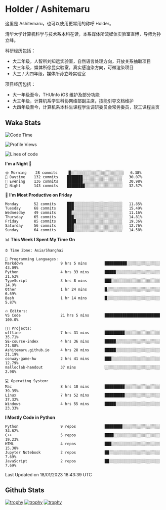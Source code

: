 # Holder / Ashitemaru

这里是 Ashitemaru，也可以使用更常用的称呼 Holder。

清华大学计算机科学与技术系本科在读，本系媒体所流媒体实验室直博，导师为孙立峰。

科研经历包括：

- 大二年级，人智所刘知远实验室，自然语言处理方向，开放关系抽取项目
- 大三年级，媒体所徐昆实验室，真实感渲染方向，可微渲染项目
- 大三 / 大四年级，媒体所孙立峰实验室

项目经历包括：

- 大一年级至今，THUInfo iOS 维护及部分功能
- 大三年级，计算机系学生科协网络部副主席，技能引导文档维护
- 大四年级至今，计算机系本科生课程学生调研委员会常务委员，软工课程主页

## Waka Stats

<!--START_SECTION:waka-->
![Code Time](http://img.shields.io/badge/Code%20Time-443%20hrs%2017%20mins-blue)

![Profile Views](http://img.shields.io/badge/Profile%20Views-3-blue)

![Lines of code](https://img.shields.io/badge/From%20Hello%20World%20I%27ve%20Written-319%20Thousand%20lines%20of%20code-blue)

**I'm a Night 🦉** 

```text
🌞 Morning    28 commits     █░░░░░░░░░░░░░░░░░░░░░░░░   6.38% 
🌆 Daytime    132 commits    ███████░░░░░░░░░░░░░░░░░░   30.07% 
🌃 Evening    136 commits    ███████░░░░░░░░░░░░░░░░░░   30.98% 
🌙 Night      143 commits    ████████░░░░░░░░░░░░░░░░░   32.57%

```
📅 **I'm Most Productive on Friday** 

```text
Monday       52 commits     ███░░░░░░░░░░░░░░░░░░░░░░   11.85% 
Tuesday      68 commits     ███░░░░░░░░░░░░░░░░░░░░░░   15.49% 
Wednesday    49 commits     ██░░░░░░░░░░░░░░░░░░░░░░░   11.16% 
Thursday     65 commits     ███░░░░░░░░░░░░░░░░░░░░░░   14.81% 
Friday       85 commits     ████░░░░░░░░░░░░░░░░░░░░░   19.36% 
Saturday     56 commits     ███░░░░░░░░░░░░░░░░░░░░░░   12.76% 
Sunday       64 commits     ███░░░░░░░░░░░░░░░░░░░░░░   14.58%

```


📊 **This Week I Spent My Time On** 

```text
⌚︎ Time Zone: Asia/Shanghai

💬 Programming Languages: 
Markdown                 9 hrs 5 mins        ██████████░░░░░░░░░░░░░░░   43.09% 
Python                   4 hrs 33 mins       █████░░░░░░░░░░░░░░░░░░░░   21.62% 
TypeScript               3 hrs 8 mins        ███░░░░░░░░░░░░░░░░░░░░░░   14.9% 
Other                    1 hr 24 mins        █░░░░░░░░░░░░░░░░░░░░░░░░   6.69% 
Bash                     1 hr 14 mins        █░░░░░░░░░░░░░░░░░░░░░░░░   5.87%

🔥 Editors: 
VS Code                  21 hrs 5 mins       █████████████████████████   100.0%

🐱‍💻 Projects: 
offline                  7 hrs 31 mins       █████████░░░░░░░░░░░░░░░░   35.71% 
SE-course-index          4 hrs 36 mins       █████░░░░░░░░░░░░░░░░░░░░   21.88% 
Ashitemaru.github.io     4 hrs 28 mins       █████░░░░░░░░░░░░░░░░░░░░   21.19% 
conway-game-hw           2 hrs 41 mins       ███░░░░░░░░░░░░░░░░░░░░░░   12.79% 
malloclab-handout        37 mins             ░░░░░░░░░░░░░░░░░░░░░░░░░   2.98%

💻 Operating System: 
Mac                      8 hrs 18 mins       █████████░░░░░░░░░░░░░░░░   39.35% 
Linux                    7 hrs 52 mins       █████████░░░░░░░░░░░░░░░░   37.32% 
Windows                  4 hrs 55 mins       █████░░░░░░░░░░░░░░░░░░░░   23.33%

```

**I Mostly Code in Python** 

```text
Python                   9 repos             ████████░░░░░░░░░░░░░░░░░   34.62% 
C++                      5 repos             ████░░░░░░░░░░░░░░░░░░░░░   19.23% 
HTML                     4 repos             ███░░░░░░░░░░░░░░░░░░░░░░   15.38% 
Jupyter Notebook         2 repos             ██░░░░░░░░░░░░░░░░░░░░░░░   7.69% 
JavaScript               2 repos             ██░░░░░░░░░░░░░░░░░░░░░░░   7.69%

```



 Last Updated on 18/01/2023 18:43:39 UTC
<!--END_SECTION:waka-->

## Github Stats

[![trophy](https://github-profile-trophy.vercel.app/?username=Ashitemaru&column=7)](https://github.com/Ashitemaru)
[![trophy](https://github-readme-stats.vercel.app/api?username=Ashitemaru&show_icons=true&include_all_commits=true)](https://github.com/Ashitemaru)
[![trophy](https://github-readme-stats.vercel.app/api/top-langs/?username=Ashitemaru&layout=compact)](https://github.com/Ashitemaru)

<!--
**Ashitemaru/Ashitemaru** is a ✨ _special_ ✨ repository because its `README.md` (this file) appears on your GitHub profile.

Here are some ideas to get you started:

- 🔭 I’m currently working on ...
- 🌱 I’m currently learning ...
- 👯 I’m looking to collaborate on ...
- 🤔 I’m looking for help with ...
- 💬 Ask me about ...
- 📫 How to reach me: ...
- 😄 Pronouns: ...
- ⚡ Fun fact: ...
-->
